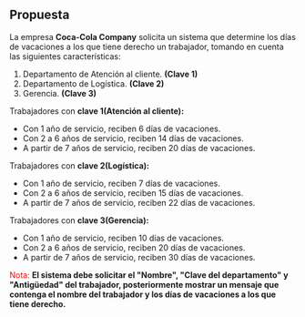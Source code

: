 ## Propuesta
La empresa <b>Coca-Cola Company</b> solicita un sistema que determine los días de vacaciones a los que tiene derecho un trabajador, tomando en cuenta las siguientes características:

1. Departamento de Atención al cliente. <b>(Clave 1)</b>
2. Departamento de Logística. <b>(Clave 2)</b>
3. Gerencia. <b>(Clave 3)</b>


Trabajadores con <b>clave 1(Atención al cliente):</b>

* Con 1 año de servicio, reciben 6 días de vacaciones.
* Con 2 a 6 años de servicio, reciben 14 días de vacaciones.
* A partir de 7 años de servicio, reciben 20 días de vacaciones.

Trabajadores con <b>clave 2(Logística):</b>

* Con 1 año de servicio, reciben 7 días de vacaciones.
* Con 2 a 6 años de servicio, reciben 15 días de vacaciones.
* A partir de 7 años de servicio, reciben 22 días de vacaciones.

Trabajadores con <b>clave 3(Gerencia):</b>

* Con 1 año de servicio, reciben 10 días de vacaciones.
* Con 2 a 6 años de servicio, reciben 20 días de vacaciones.
* A partir de 7 años de servicio, reciben 30 días de vacaciones.

<span style="color:red">Nota:</span> <b>El sistema debe solicitar el "Nombre", "Clave del departamento" y "Antigüedad" del trabajador, posteriormente mostrar un mensaje que contenga el nombre del trabajador y los días de vacaciones a los que tiene derecho.</b> 